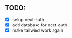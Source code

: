 ## TODO:

  - [x] setup next-auth
  - [x] add database for next-auth
  - [x] make tailwind work again 